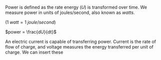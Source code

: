 Power is defined as the rate energy ($U$) is transformed over time. We measure power in units of joules/second, also known as *watts*.

($1\;watt=1\;joule/second)$

$power = \frac{dU}{dt}$

An electric current is capable of transferring power. Current is the rate of flow of charge, and voltage measures the energy transferred per unit of charge. We can insert these